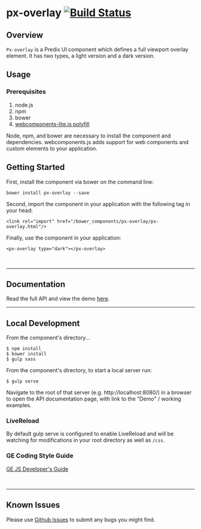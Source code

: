 # px-overlay [![Build Status](https://travis-ci.org/PredixDev/px-overlay.svg?branch=master)](https://travis-ci.org/PredixDev/px-overlay)

## Overview

`Px-overlay` is a Predix UI component which defines a full viewport overlay element. It has two types, a light version and a dark version.

## Usage

### Prerequisites
1. node.js
2. npm
3. bower
4. [webcomponents-lite.js polyfill](https://github.com/webcomponents/webcomponentsjs)

Node, npm, and bower are necessary to install the component and dependencies. webcomponents.js adds support for web components and custom elements to your application.

## Getting Started

First, install the component via bower on the command line:

```
bower install px-overlay --save
```

Second, import the component in your application with the following tag in your head:

```
<link rel="import" href="/bower_components/px-overlay/px-overlay.html"/>
```

Finally, use the component in your application:

```
<px-overlay type="dark"></px-overlay>
```

<br />
<hr />

## Documentation

Read the full API and view the demo [here](https://predixdev.github.io/px-overlay).
<br />
<hr />


## Local Development

From the component's directory...

```
$ npm install
$ bower install
$ gulp sass
```

From the component's directory, to start a local server run:

```
$ gulp serve
```

Navigate to the root of that server (e.g. http://localhost:8080/) in a browser to open the API documentation page, with link to the "Demo" / working examples.

### LiveReload

By default gulp serve is configured to enable LiveReload and will be watching for modifications in your root directory as well as `/css`.

### GE Coding Style Guide
[GE JS Developer's Guide](https://github.com/GeneralElectric/javascript)

<br />
<hr />

## Known Issues

Please use [Github Issues](https://github.com/PredixDev/px-overlay/issues) to submit any bugs you might find.
